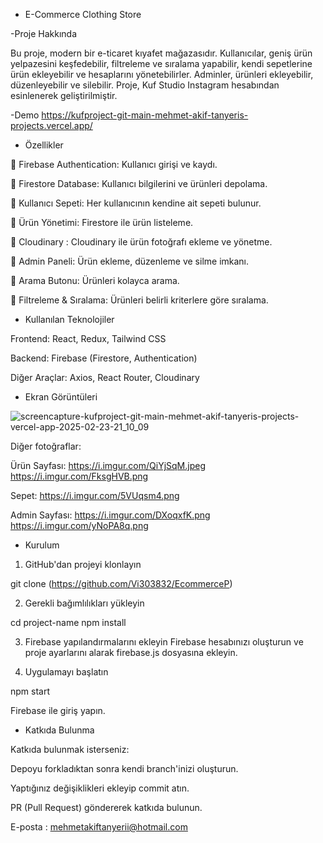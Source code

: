 - E-Commerce Clothing Store

-Proje Hakkında

Bu proje, modern bir e-ticaret kıyafet mağazasıdır. Kullanıcılar, geniş ürün yelpazesini keşfedebilir, filtreleme ve sıralama yapabilir, kendi sepetlerine ürün ekleyebilir ve hesaplarını yönetebilirler. Adminler, ürünleri ekleyebilir, düzenleyebilir ve silebilir. Proje, Kuf Studio Instagram hesabından esinlenerek geliştirilmiştir.


-Demo
https://kufproject-git-main-mehmet-akif-tanyeris-projects.vercel.app/



- Özellikler

🔹 Firebase Authentication: Kullanıcı girişi ve kaydı.

🔹 Firestore Database: Kullanıcı bilgilerini ve ürünleri depolama.

🔹 Kullanıcı Sepeti: Her kullanıcının kendine ait sepeti bulunur.

🔹 Ürün Yönetimi: Firestore ile ürün listeleme.

🔹 Cloudinary : Cloudinary ile ürün fotoğrafı ekleme ve yönetme.

🔹 Admin Paneli: Ürün ekleme, düzenleme ve silme imkanı.

🔹 Arama Butonu: Ürünleri kolayca arama.

🔹 Filtreleme & Sıralama: Ürünleri belirli kriterlere göre sıralama.



- Kullanılan Teknolojiler

Frontend: React, Redux, Tailwind CSS

Backend: Firebase (Firestore, Authentication)

Diğer Araçlar: Axios, React Router, Cloudinary


- Ekran Görüntüleri


![screencapture-kufproject-git-main-mehmet-akif-tanyeris-projects-vercel-app-2025-02-23-21_10_09](https://github.com/user-attachments/assets/d48e571d-b709-4117-96ef-99691233f88c)


Diğer fotoğraflar:

Ürün Sayfası:
https://i.imgur.com/QiYjSqM.jpeg
https://i.imgur.com/FksgHVB.png

Sepet:
https://i.imgur.com/5VUqsm4.png

Admin Sayfası:
https://i.imgur.com/DXoqxfK.png
https://i.imgur.com/yNoPA8q.png

- Kurulum

1. GitHub'dan projeyi klonlayın

git clone (https://github.com/Vi303832/EcommerceP)

2. Gerekli bağımlılıkları yükleyin

cd project-name
npm install

3. Firebase yapılandırmalarını ekleyin
Firebase hesabınızı oluşturun ve proje ayarlarını alarak firebase.js dosyasına ekleyin.

4. Uygulamayı başlatın

npm start

Firebase ile giriş yapın.


- Katkıda Bulunma

Katkıda bulunmak isterseniz:

Depoyu forkladıktan sonra kendi branch'inizi oluşturun.

Yaptığınız değişiklikleri ekleyip commit atın.

PR (Pull Request) göndererek katkıda bulunun.


E-posta : mehmetakiftanyerii@hotmail.com
